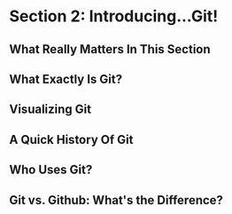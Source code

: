 # Section 2: Introducing...Git!

## What Really Matters In This Section

## What Exactly Is Git?

## Visualizing Git

## A Quick History Of Git

## Who Uses Git?

## Git vs. Github: What's the Difference?
